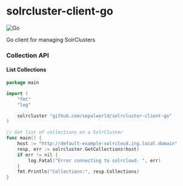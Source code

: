 # solrcluster-client-go

![Go](https://github.com/sepulworld/solrcluster-client-go/workflows/Go/badge.svg?branch=main)

Go client for managing SolrClusters

### Collection API

#### List Collections

```go
package main

import (
	"fmt"
	"log"

	solrcluster "github.com/sepulworld/solrcluster-client-go"
)

// Get list of collections on a SolrCluster
func main() {
	host := "http://default-example-solrcloud.ing.local.domain"
	resp, err := solrcluster.GetCollections(host)
	if err != nil {
		log.Fatal("Error connecting to solrcloud. ", err)
	}
	fmt.Println("Collections:", resp.Collections)
}
```
